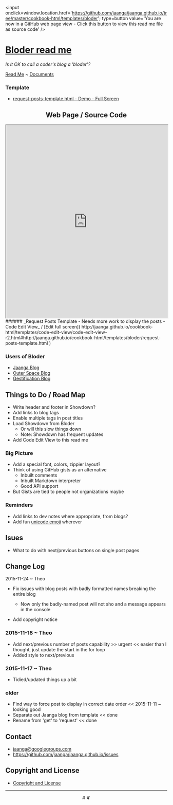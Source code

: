 ﻿
<span style=display:none; >[You are now in a GitHub source code view - click this link to view this read me file as a web page]( http://jaanga.github.io/cookbook-html/templates/bloder/ "View file as a web page." ) </span>
<input onclick=window.location.href='https://github.com/jaanga/jaanga.github.io/tree/master/cookbook-html/templates/bloder'; type=button  value='You are now in a GitHub web page view - Click this button to view this read me file as source code' />

[Bloder read me]( index.html )
==

_Is it OK to call a coder's blog a 'bloder'?_

[Read Me]( http://jaanga.github.io/cookbook-html/templates/bloder/index.html ) ~ [Documents]( http://jaanga.github.io/documents )

### Template

* [request-posts-template.html - Demo - Full Screen]( request-posts-template.html )

## <center>Web Page / Source Code</center>

<iframe class=ifr src=http://jaanga.github.io/cookbook-html/templates/code-edit-view/code-edit-view-r2.html#http://jaanga.github.io/cookbook-html/templates/bloder/request-posts-template.html width=100% height=600px ></iframe>  
###### _Request Posts Template - Needs more work to display the posts - Code Edit View_ /  [Edit full screen]( http://jaanga.github.io/cookbook-html/templates/code-edit-view/code-edit-view-r2.html#http://jaanga.github.io/cookbook-html/templates/bloder/request-posts-template.html )

### Users of Bloder

* [Jaanga Blog]( http://jaanga.github.io/request-jaanga-blog-posts.html )
* [Outer Space Blog]( http://jaanga.github.io/outer-space/get-posts.html )
* [Gestification Blog]( http://jaanga.github.io/gestification-r2/request-gestification-blog-posts.html )


## Things to Do / Road Map

* Write header and footer in Showdown?
* Add links to blog tags
* Enable multiple tags in post titles
* Load Showdown from Bloder
	* Or will this slow things down
	* Note: Showdown has frequent updates
* Add Code Edit View to this read me

### Big Picture

* Add a special font, colors, zippier layout?
* Think of using GitHub gists as an alternative
	* Inbuilt comments
	* Inbuilt Markdown interpreter
	* Good API support
* But Gists are tied to people not organizations maybe

### Reminders

* Add links to dev notes where appropriate, from blogs?
* Add fun [unicode emoji]( http://unicode.org/emoji/charts/full-emoji-list.html ) wherever

## Isues

* What to do with next/previous buttons on single post pages 

## Change Log

2015-11-24 ~ Theo

* Fix issues with blog posts with badly formatted names breaking the entire blog
	* Now only the badly-named post will not sho and a message appears in the console

* Add copyright notice


### 2015-11-18 ~ Theo

* Add next/previous number of posts capability >> urgent << easier than I thought, just update the start in the for loop
* Added style to next/previous

### 2015-11-17 ~ Theo

* Tidied/updated things up a bit


### older

* Find way to force post to display in correct date order << 2015-11-11 ~ looking good
* Separate out Jaanga blog from template << done
* Rename from 'get' to 'request' << done


## Contact

* jaanga@googlegroups.com
* https://github.com/jaanga/jaanga.github.io/issues

## Copyright and License

* [Copyright and License]( http://jaanga.github.io/#http://jaanga.github.io/jaanga-copyright-and-mit-license.md ) 

***

<center title="dingbat" >
# <a href=javascript:window.scrollTo(0,0); style=text-decoration:none; >❦</a>
</center>
